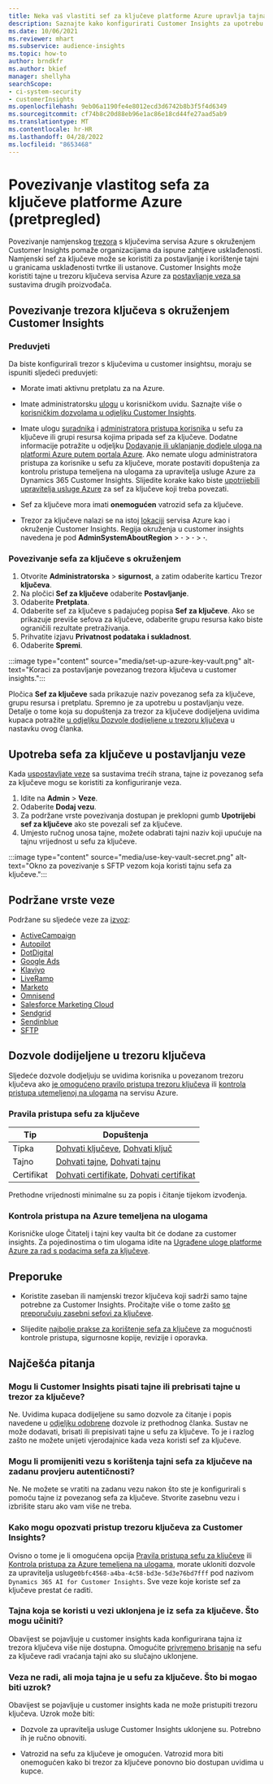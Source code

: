 ```yaml
---
title: Neka vaš vlastiti sef za ključeve platforme Azure upravlja tajnama
description: Saznajte kako konfigurirati Customer Insights za upotrebu vlastitog sefa za ključeve platforme Azure.
ms.date: 10/06/2021
ms.reviewer: mhart
ms.subservice: audience-insights
ms.topic: how-to
author: brndkfr
ms.author: bkief
manager: shellyha
searchScope:
- ci-system-security
- customerInsights
ms.openlocfilehash: 9eb06a1190fe4e8012ecd3d6742b8b3f5f4d6349
ms.sourcegitcommit: cf74b8c20d88eb96e1ac86e18cd44fe27aad5ab9
ms.translationtype: MT
ms.contentlocale: hr-HR
ms.lasthandoff: 04/28/2022
ms.locfileid: "8653468"
---
```

# <a name="bring-your-own-azure-key-vault-preview"></a>Povezivanje vlastitog sefa za ključeve platforme Azure (pretpregled)

Povezivanje namjenskog [trezora](/azure/key-vault/general/basic-concepts) s ključevima servisa Azure s okruženjem Customer Insights pomaže organizacijama da ispune zahtjeve usklađenosti.
Namjenski sef za ključeve može se koristiti za postavljanje i korištenje tajni u granicama usklađenosti tvrtke ili ustanove. Customer Insights može koristiti tajne u trezoru ključeva servisa Azure za [postavljanje veza sa](connections.md) sustavima drugih proizvođača.

## <a name="link-the-key-vault-to-the-customer-insights-environment"></a>Povezivanje trezora ključeva s okruženjem Customer Insights

### <a name="prerequisites"></a>Preduvjeti

Da biste konfigurirali trezor s ključevima u customer insightsu, moraju se ispuniti sljedeći preduvjeti:

- Morate imati aktivnu pretplatu za na Azure.

- Imate administratorsku [ulogu](permissions.md#admin) u korisničkom uvidu. Saznajte više o [korisničkim dozvolama u odjeljku Customer Insights](permissions.md#assign-roles-and-permissions).

- Imate ulogu [suradnika](/azure/role-based-access-control/built-in-roles#contributor) i [administratora pristupa korisnika](/azure/role-based-access-control/built-in-roles#user-access-administrator) u sefu za ključeve ili grupi resursa kojima pripada sef za ključeve. Dodatne informacije potražite u odjeljku [Dodavanje ili uklanjanje dodjele uloga na platformi Azure putem portala Azure](/azure/role-based-access-control/role-assignments-portal). Ako nemate ulogu administratora pristupa za korisnike u sefu za ključeve, morate postaviti dopuštenja za kontrolu pristupa temeljena na ulogama za upravitelja usluge Azure za Dynamics 365 Customer Insights. Slijedite korake kako biste [upotrijebili upravitelja usluge Azure](connect-service-principal.md) za sef za ključeve koji treba povezati.

- Sef za ključeve mora imati **onemogućen** vatrozid sefa za ključeve.

- Trezor za ključeve nalazi se na istoj [lokaciji](https://azure.microsoft.com/global-infrastructure/geographies/#overview) servisa Azure kao i okruženje Customer Insights. Regija okruženja u customer insights navedena je pod **AdminSystemAboutRegion** > **·** > **·** > **·**.

### <a name="link-a-key-vault-to-the-environment"></a>Povezivanje sefa za ključeve s okruženjem

1. Otvorite **Administratorska** > **sigurnost**, a zatim odaberite karticu Trezor **ključeva**.
1. Na pločici **Sef za ključeve** odaberite **Postavljanje**.
1. Odaberite **Pretplata**.
1. Odaberite sef za ključeve s padajućeg popisa **Sef za ključeve**. Ako se prikazuje previše sefova za ključeve, odaberite grupu resursa kako biste ograničili rezultate pretraživanja.
1. Prihvatite izjavu **Privatnost podataka i sukladnost**.
1. Odaberite **Spremi**.

:::image type="content" source="media/set-up-azure-key-vault.png" alt-text="Koraci za postavljanje povezanog trezora ključeva u customer insights.":::

Pločica **Sef za ključeve** sada prikazuje naziv povezanog sefa za ključeve, grupu resursa i pretplatu. Spremno je za upotrebu u postavljanju veze.
Detalje o tome koja su dopuštenja za trezor za ključeve dodijeljena uvidima kupaca potražite [u odjeljku Dozvole dodijeljene u trezoru ključeva](#permissions-granted-on-the-key-vault) u nastavku ovog članka.

## <a name="use-the-key-vault-in-the-connection-setup"></a>Upotreba sefa za ključeve u postavljanju veze

Kada [uspostavljate veze](connections.md) sa sustavima trećih strana, tajne iz povezanog sefa za ključeve mogu se koristiti za konfiguriranje veza.

1. Idite na **Admin** > **Veze**.
1. Odaberite **Dodaj vezu**.
1. Za podržane vrste povezivanja dostupan je preklopni gumb **Upotrijebi sef za ključeve** ako ste povezali sef za ključeve.
1. Umjesto ručnog unosa tajne, možete odabrati tajni naziv koji upućuje na tajnu vrijednost u sefu za ključeve.

:::image type="content" source="media/use-key-vault-secret.png" alt-text="Okno za povezivanje s SFTP vezom koja koristi tajnu sefa za ključeve.":::

## <a name="supported-connection-types"></a>Podržane vrste veze

Podržane su sljedeće veze za [izvoz](export-destinations.md):

* [ActiveCampaign](export-active-campaign.md)
* [Autopilot](export-autopilot.md)
* [DotDigital](export-dotdigital.md)
* [Google Ads](export-google-ads.md)
* [Klaviyo](export-klaviyo.md)
* [LiveRamp](export-liveramp.md)
* [Marketo](export-marketo.md)
* [Omnisend](export-omnisend.md)
* [Salesforce Marketing Cloud](export-salesforce.md)
* [Sendgrid](export-sendgrid.md)
* [Sendinblue](export-sendinblue.md)
* [SFTP](export-sftp.md)

## <a name="permissions-granted-on-the-key-vault"></a>Dozvole dodijeljene u trezoru ključeva

Sljedeće dozvole dodjeljuju se uvidima korisnika u povezanom trezoru ključeva ako [je omogućeno pravilo pristupa trezoru ključeva](/azure/key-vault/general/assign-access-policy?tabs=azure-portal) ili [kontrola pristupa utemeljenoj na ulogama](/azure/key-vault/general/rbac-guide?tabs=azure-cli) na servisu Azure.

### <a name="key-vault-access-policy"></a>Pravila pristupa sefu za ključeve

| Tip        | Dopuštenja          |
| ----------- | -------------------- |
| Tipka         | [Dohvati ključeve](/rest/api/keyvault/get-keys), [Dohvati ključ](/rest/api/keyvault/get-key)                                 |
| Tajno      | [Dohvati tajne](/rest/api/keyvault/get-secrets), [Dohvati tajnu](/rest/api/keyvault/get-secret)                     |
| Certifikat | [Dohvati certifikate](/rest/api/keyvault/get-certificates), [Dohvati certifikat](/rest/api/keyvault/get-certificate) |

Prethodne vrijednosti minimalne su za popis i čitanje tijekom izvođenja.

### <a name="azure-role-based-access-control"></a>Kontrola pristupa na Azure temeljena na ulogama

Korisničke uloge Čitatelj i tajni key vaulta bit će dodane za customer insights. Za pojedinostima o tim ulogama idite na [Ugrađene uloge platforme Azure za rad s podacima sefa za ključeve](/azure/key-vault/general/rbac-guide?tabs=azure-cli).

## <a name="recommendations"></a>Preporuke

- Koristite zaseban ili namjenski trezor ključeva koji sadrži samo tajne potrebne za Customer Insights. Pročitajte više o tome zašto [se preporučuju zasebni sefovi za ključeve](/azure/key-vault/general/best-practices#why-we-recommend-separate-key-vaults).

- Slijedite [najbolje prakse za korištenje sefa za ključeve](/azure/key-vault/general/best-practices#turn-on-logging) za mogućnosti kontrole pristupa, sigurnosne kopije, revizije i oporavka.

## <a name="frequently-asked-questions"></a>Najčešća pitanja

### <a name="can-customer-insights-write-secrets-or-overwrite-secrets-into-the-key-vault"></a>Mogu li Customer Insights pisati tajne ili prebrisati tajne u trezor za ključeve?

Ne. Uvidima kupaca dodijeljene su samo dozvole za čitanje i popis navedene u [odjeljku odobrene](#permissions-granted-on-the-key-vault) dozvole iz prethodnog članka. Sustav ne može dodavati, brisati ili prepisivati tajne u sefu za ključeve. To je i razlog zašto ne možete unijeti vjerodajnice kada veza koristi sef za ključeve.

### <a name="can-i-change-a-connection-from-using-key-vault-secrets-to-default-authentication"></a>Mogu li promijeniti vezu s korištenja tajni sefa za ključeve na zadanu provjeru autentičnosti?

Ne. Ne možete se vratiti na zadanu vezu nakon što ste je konfigurirali s pomoću tajne iz povezanog sefa za ključeve. Stvorite zasebnu vezu i izbrišite staru ako vam više ne treba.

### <a name="how-can-i-revoke-access-to-a-key-vault-for-customer-insights"></a>Kako mogu opozvati pristup trezoru ključeva za Customer Insights?

Ovisno o tome je li omogućena opcija [Pravila pristupa sefu za ključeve](/azure/key-vault/general/assign-access-policy?tabs=azure-portal) ili [Kontrola pristupa za Azure temeljena na ulogama](/azure/key-vault/general/rbac-guide?tabs=azure-cli), morate ukloniti dozvole za upravitelja usluge`0bfc4568-a4ba-4c58-bd3e-5d3e76bd7fff` pod nazivom `Dynamics 365 AI for Customer Insights`. Sve veze koje koriste sef za ključeve prestat će raditi.

### <a name="a-secret-thats-used-in-a-connection-got-removed-from-the-key-vault-what-can-i-do"></a>Tajna koja se koristi u vezi uklonjena je iz sefa za ključeve. Što mogu učiniti?

Obavijest se pojavljuje u customer insights kada konfigurirana tajna iz trezora ključeva više nije dostupna. Omogućite [privremeno brisanje](/azure/key-vault/general/soft-delete-overview) na sefu za ključeve radi vraćanja tajni ako su slučajno uklonjene.

### <a name="a-connection-doesnt-work-but-my-secret-is-in-the-key-vault-what-might-be-the-cause"></a>Veza ne radi, ali moja tajna je u sefu za ključeve. Što bi mogao biti uzrok?

Obavijest se pojavljuje u customer insights kada ne može pristupiti trezoru ključeva. Uzrok može biti:

- Dozvole za upravitelja usluge Customer Insights uklonjene su. Potrebno ih je ručno obnoviti.

- Vatrozid na sefu za ključeve je omogućen. Vatrozid mora biti onemogućen kako bi trezor za ključeve ponovno bio dostupan uvidima u kupce.
